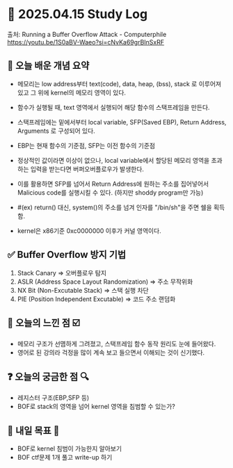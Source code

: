 # 📅 2025.04.15 Study Log
출처: Running a Buffer Overflow Attack - Computerphile
https://youtu.be/1S0aBV-Waeo?si=cNvKa69grBInSxRF

## 📌 오늘 배운 개념 요약

- 메모리는 low address부터 text(code), data, heap, (bss), stack 로 이루어져있고 그 위에 kernel의 메모리 영역이 있다.
- 함수가 실행될 때, text 영역에서 실행되어 해당 함수의 스택프레임을 만든다.
- 스택프레임에는 밑에서부터 local variable, SFP(Saved EBP), Return Address, Arguments 로 구성되어 있다.
- EBP는 현재 함수의 기준점, SFP는 이전 함수의 기준점
- 정상적인 값이라면 이상이 없으나, local variable에서 할당된 메모리 영역을 초과하는 입력을 받는다면 버퍼오버플로우가 발생한다.
- 이를 활용하면 SFP를 넘어서 Return Address에 원하는 주소를 집어넣어서 Malicious code를 실행시킬 수 있다. (하지만 shoddy program만 가능)
- #(ex) return() 대신, system()의 주소를 넘겨 인자를 "/bin/sh"을 주면 쉘을 획득함.

- kernel은 x86기준 0xc0000000 이후가 커널 영역이다.

## ✅ Buffer Overflow 방지 기법
1. Stack Canary                              => 오버플로우 탐지
2. ASLR (Address Space Layout Randomization) => 주소 무작위화 
3. NX Bit (Non-Excutable Stack)              => 스택 실행 차단
4. PIE (Position Independent Excutable)      => 코드 주소 랜덤화

## 🧠 오늘의 느낀 점 ☑️
- 메모리 구조가 선몀하게 그려졌고, 스택프레임 함수 동작 원리도 눈에 들어왔다.
- 영어로 된 강의라 걱정을 많이 계속 보고 들으면서 이해되는 것이 신기했다.

## ❓ 오늘의 궁금한 점 🔍
- 레지스터 구조(EBP,SFP 등)
- BOF로 stack의 영역을 넘어 kernel 영역을 침범할 수 있는가?

## 🔖 내일 목표 🎯
- BOF로 kernel 침범이 가능한지 알아보기
- BOF ctf문제 1개 풀고 write-up 하기
